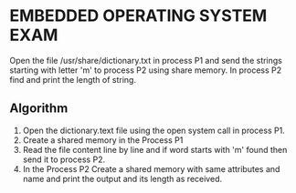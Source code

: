 # EMBEDDED OPERATING SYSTEM EXAM
Open the file /usr/share/dictionary.txt in process P1 and send the strings starting with letter 'm' to process P2 using share memory. In process P2 find and print the length of string.

## Algorithm
1)  Open the dictionary.text file using the open system call in process P1.
2) Create a shared memory in the Process P1
3) Read the file content line by line and if word starts with 'm' found then send it to process P2. 
4) In the Process P2 Create a shared memory with same attributes and name and print the output and its length as received.